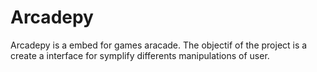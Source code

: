 # Arcadepy
Arcadepy is a embed for games aracade. The objectif of the project is a create a interface for symplify differents manipulations of user.
